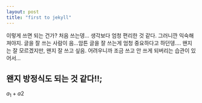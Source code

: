 ```yaml
---
layout: post
title: "first to jekyll"
---
```

이렇게 쓰면 되는 건가? 처음 쓰는뎅... 생각보다 엄청 편리한 것 같다.
그러니깐 익숙해져야지. 글을 잘 쓰는 사람이 음...암튼 글을 잘 쓰는게 엄청 중요하다고 하던뎅.... 왠지는 잘 모르겠지만, 왠지 잘 쓰고 싶음. 어려우니까 조금 쓰고 안 쓰게 되버리는 습관이 있어서...


## 왠지 방정식도 되는 것 같다!!;
$a_{1} + a{2}$


